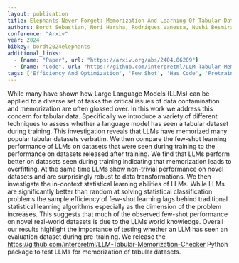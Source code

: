 ```yaml
---
layout: publication
title: Elephants Never Forget: Memorization And Learning Of Tabular Data In Large Language Models
authors: Bordt Sebastian, Nori Harsha, Rodrigues Vanessa, Nushi Besmira, Caruana Rich
conference: "Arxiv"
year: 2024
bibkey: bordt2024elephants
additional_links:
  - {name: "Paper", url: "https://arxiv.org/abs/2404.06209"}
  - {name: "Code", url: "https://github.com/interpretml/LLM-Tabular-Memorization-Checker"}
tags: ['Efficiency And Optimization', 'Few Shot', 'Has Code', 'Pretraining Methods', 'Reinforcement Learning', 'Training Techniques']
---
```

While many have shown how Large Language Models (LLMs) can be applied to a diverse set of tasks the critical issues of data contamination and memorization are often glossed over. In this work we address this concern for tabular data. Specifically we introduce a variety of different techniques to assess whether a language model has seen a tabular dataset during training. This investigation reveals that LLMs have memorized many popular tabular datasets verbatim. We then compare the few-shot learning performance of LLMs on datasets that were seen during training to the performance on datasets released after training. We find that LLMs perform better on datasets seen during training indicating that memorization leads to overfitting. At the same time LLMs show non-trivial performance on novel datasets and are surprisingly robust to data transformations. We then investigate the in-context statistical learning abilities of LLMs. While LLMs are significantly better than random at solving statistical classification problems the sample efficiency of few-shot learning lags behind traditional statistical learning algorithms especially as the dimension of the problem increases. This suggests that much of the observed few-shot performance on novel real-world datasets is due to the LLMs world knowledge. Overall our results highlight the importance of testing whether an LLM has seen an evaluation dataset during pre-training. We release the https://github.com/interpretml/LLM-Tabular-Memorization-Checker Python package to test LLMs for memorization of tabular datasets.
